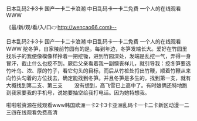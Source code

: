日本乱码2卡3卡
国产一卡二卡浪潮
中日乱码卡一卡二免费
一个人的在线观看WWW


《最/新/观/看/入/口👉http://wencao66.com》--

日本乱码2卡3卡
国产一卡二卡浪潮
中日乱码卡一卡二免费
一个人的在线观看WWW
挖冬笋，自家陵前竹园有的是。每到年边，冬笋发端长大。爱好在竹园里找乐子的我便像模像样拎着一把挖锄，进到竹园深处，发端是乱挖一气，弄得一身冒汗，截止什么也挖不到。厥后父亲看着我一副懊丧样儿，就引导我：挖冬笋要选竹叶乌、浓、厚的竹子，看它勾头的目标，而后从竹桩处捋出竹鞭，顺着竹鞭从来向竹头勾着的方位找去，确定能找到冬笋。并且冬笋是多生的，找到第一支，就有大概找到第二支、第三支
　　没有想到，高飞雪已上高中了。有时娘俩还特地跑到我家要我的手机号，说她要抽空给我打电话。因为她特想我。





啦啦啦资源在线观看www韩国欧洲一卡2卡3卡亚洲乱码卡一卡二卡新区动漫一二三四在线观看免费高清
